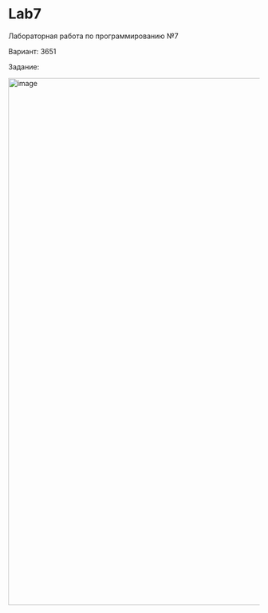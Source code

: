# Lab7

Лабораторная работа по программированию №7

Вариант: 3651

Задание:

<img width="1058" alt="image" src="https://user-images.githubusercontent.com/82303370/235146736-85420909-dbab-41dd-92fd-16c7572f2c66.png">

